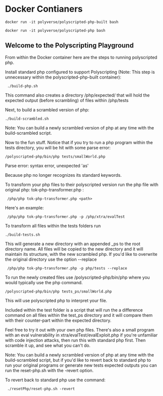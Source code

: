 # Docker Contianers

```docker run -it polyverse/polyscripted-php-built bash```

```docker run -it polyverse/polyscripted-php bash```

## Welcome to the Polyscripting Playground

From within the Docker container here are the steps to running polyscripted php.

Install standard php configured to support Polyscripting (Note: This step is unnecessary within the polyscripted-php-built container):

``` ./build-php.sh```

This command also creates a directory /php/expected/ that will hold the expected output (before scrambling) of files within /php/tests

Next, to build a scrambled version of php:

```./build-scrambled.sh```

Note: You can build a newly scrambled version of php at any time with
the build-scrambled script.

Now to the fun stuff.
Notice that if you try to run a php program within the tests directory, you will be hit with some parse error:

 ```/polyscripted-php/bin/php tests/smallWorld.php```

  Parse error: syntax error, unexpected 'as'

Because php no longer recognizes its standard keywords.

To transform your php files to their polyscripted version run the php file with original php: tok-php-transformer.php :

``` /php/php tok-php-transformer.php <path>```

Here's an example:

``` /php/php tok-php-transformer.php -p /php/xtra/evalTest```


To transform all files within the tests folders run 

```./build-tests.sh```

This will generate a new directory with an appended _ps to the root directory name. All files will be copied to the new directory and it will maintain its structure, with the new scrambled php.
If you'd like to overwrite the original directory use the option --replace

``` /php/php tok-php-transformer.php -p php/tests --replace```

To run the newly created files use /polyscripted-php/bin/php where you would
typically use the php command.

```/polyscripted-php/bin/php tests_ps/smallWorld.php```

This will use polyscripted php to interpret your file.

Included within the test folder is a script that will run the a difference command on all files within the test_ps directory
and it will compare them with their counter-part within the expected directory.

Feel free to try it out with your own php files. 
There's also a small program with an eval vulnerability in xtra/evalTest/evalExploit.php if you're unfamiliar with code injection attacks, then run this with standard php first. Then scramble it up, and see what you can't do.

Note: You can build a newly scrambled version of php at any time with
the build-scrambled script, but if you'd like to revert back to standard php
to run your original programs or generate new tests expected outputs you can run
the reset-php.sh with the -revert option.

To revert back to standard php use the command:

``` ./resetPhp/reset-php.sh -revert```
